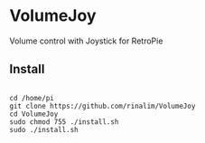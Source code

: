 # VolumeJoy
Volume control with Joystick for RetroPie

## Install
<pre><code>
cd /home/pi
git clone https://github.com/rinalim/VolumeJoy
cd VolumeJoy
sudo chmod 755 ./install.sh
sudo ./install.sh
</code></pre>

